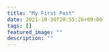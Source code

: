 ```yaml
---
title: "My First Post"
date: 2021-10-30T20:55:26+09:00
tags: []
featured_image: ""
description: ""
---
```

